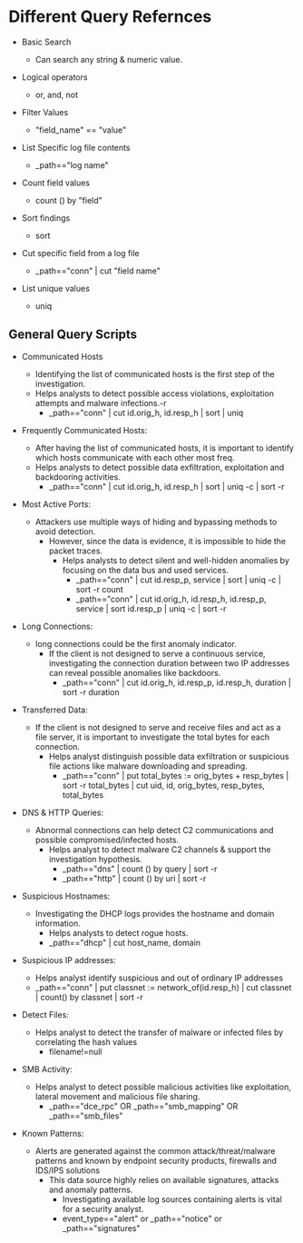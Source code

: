 # Different Query Refernces

- Basic Search
  - Can search any string & numeric value.

- Logical operators
  - or, and, not

- Filter Values
  - "field_name" == "value"

- List Specific log file contents
  - _path=="log name"

- Count field values
  - count () by "field"

- Sort findings
  - sort

- Cut specific field from a log file
  - _path=="conn" | cut "field name"

- List unique values
  - uniq

## General Query Scripts

- Communicated Hosts
  - Identifying the list of communicated hosts is the first step of the investigation.
  - Helps analysts to detect possible access violations, exploitation attempts and malware infections.-r 
    - _path=="conn" | cut id.orig_h, id.resp_h | sort | uniq

- Frequently Communicated Hosts:
  - After having the list of communicated hosts, it is important to identify which hosts communicate with each other most freq.
  - Helps analysts to detect possible data exfiltration, exploitation and backdooring activities.
    - _path=="conn" | cut id.orig_h, id.resp_h | sort | uniq -c | sort -r

- Most Active Ports:
  - Attackers use multiple ways of hiding and bypassing methods to avoid detection.
    - However, since the data is evidence, it is impossible to hide the packet traces.
      - Helps analysts to detect silent and well-hidden anomalies by focusing on the data bus and used services.
        - _path=="conn" | cut id.resp_p, service | sort | uniq -c | sort -r count
        - _path=="conn" | cut id.orig_h, id.resp_h, id.resp_p, service | sort id.resp_p | uniq -c | sort -r

- Long Connections:
  - long connections could be the first anomaly indicator.
    - If the client is not designed to serve a continuous service, investigating the connection duration between two IP addresses can reveal possible anomalies like backdoors.
      - _path=="conn" | cut id.orig_h, id.resp_p, id.resp_h, duration | sort -r duration

- Transferred Data:
  - If the client is not designed to serve and receive files and act as a file server, it is important to investigate the total bytes for each connection.
    - Helps analyst distinguish possible data exfiltration or suspicious file actions like malware downloading and spreading.
      - _path=="conn" | put total_bytes := orig_bytes + resp_bytes | sort -r total_bytes | cut uid, id, orig_bytes, resp_bytes, total_bytes

- DNS & HTTP Queries:
  - Abnormal connections can help detect C2 communications and possible compromised/infected hosts.
    - Helps analyst to detect malware C2 channels & support the investigation hypothesis.
      - _path=="dns" | count () by query | sort -r
      - _path=="http" | count () by uri | sort -r

- Suspicious Hostnames:
  - Investigating the DHCP logs provides the hostname and domain information.
    - Helps analysts to detect rogue hosts.
    - _path=="dhcp" | cut host_name, domain

- Suspicious IP addresses:
  - Helps analyst identify suspicious and out of ordinary IP addresses
  - _path=="conn" | put classnet := network_of(id.resp_h) | cut classnet | count() by classnet | sort -r

- Detect Files:
  - Helps analyst to detect the transfer of malware or infected files by correlating the hash values
    - filename!=null

- SMB Activity:
  - Helps analyst to detect possible malicious activities like exploitation, lateral movement and malicious file sharing.
    - _path=="dce_rpc" OR _path=="smb_mapping" OR _path=="smb_files"

- Known Patterns:
  - Alerts are generated against the common attack/threat/malware patterns and known by endpoint security products, firewalls and IDS/IPS solutions
    - This data source highly relies on available signatures, attacks and anomaly patterns. 
      - Investigating available log sources containing alerts is vital for a security analyst.
      - event_type=="alert" or _path=="notice" or _path=="signatures"

